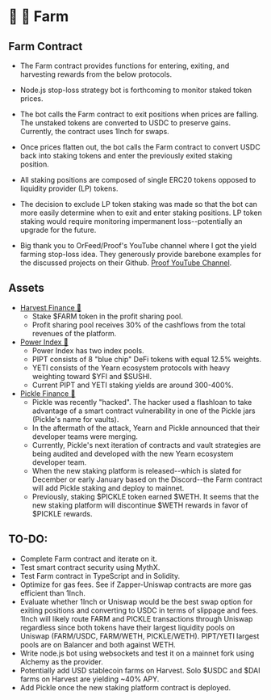 # 🚜 🌾 Farm

## Farm Contract

- The Farm contract provides functions for entering, exiting, and harvesting rewards from the below protocols.

- Node.js stop-loss strategy bot is forthcoming to monitor staked token prices.

- The bot calls the Farm contract to exit positions when prices are falling. The unstaked tokens are converted to USDC to preserve gains. Currently, the contract uses 1Inch for swaps.

- Once prices flatten out, the bot calls the Farm contract to convert USDC back into staking tokens and enter the previously exited staking position.

- All staking positions are composed of single ERC20 tokens opposed to liquidity provider (LP) tokens.

- The decision to exclude LP token staking was made so that the bot can more easily determine when to exit and enter staking positions. LP token staking would require monitoring impermanent loss--potentially an upgrade for the future.

- Big thank you to OrFeed/Proof's YouTube channel where I got the yield farming stop-loss idea. They generously provide barebone examples for the discussed projects on their Github. [Proof YouTube Channel](https://www.youtube.com/channel/UCKDNphVF9TItP7PP9wJPM6g).

## Assets

- [Harvest Finance 🚜](https://harvest.finance/)
  - Stake $FARM token in the profit sharing pool.
  - Profit sharing pool receives 30% of the cashflows from the total revenues of the platform.
- [Power Index 🎱](https://powerindex.io/#/mainnet/)
  - Power Index has two index pools.
  - PIPT consists of 8 "blue chip" DeFi tokens with equal 12.5% weights.
  - YETI consists of the Yearn ecosystem protocols with heavy weighting toward $YFI and $SUSHI.
  - Current PIPT and YETI staking yields are around 300-400%.
- [Pickle Finance 🥒](https://pickle.finance/)
  - Pickle was recently "hacked". The hacker used a flashloan to take advantage of a smart contract vulnerability in one of the Pickle jars (Pickle's name for vaults).
  - In the aftermath of the attack, Yearn and Pickle announced that their developer teams were merging.
  - Currently, Pickle's next iteration of contracts and vault strategies are being audited and developed with the new Yearn ecosystem developer team.
  - When the new staking platform is released--which is slated for December or early January based on the Discord--the Farm contract will add Pickle staking and deploy to mainnet.
  - Previously, staking $PICKLE token earned $WETH. It seems that the new staking platform will discontinue $WETH rewards in favor of $PICKLE rewards.

## TO-DO:

- Complete Farm contract and iterate on it.
- Test smart contract security using MythX.
- Test Farm contract in TypeScript and in Solidity.
- Optimize for gas fees. See if Zapper-Uniswap contracts are more gas efficient than 1Inch.
- Evaluate whether 1Inch or Uniswap would be the best swap option for exiting positions and converting to USDC in terms of slippage and fees. 1Inch will likely route FARM and PICKLE transactions through Uniswap regardless since both tokens have their largest liquidity pools on Uniswap (FARM/USDC, FARM/WETH, PICKLE/WETH). PIPT/YETI largest pools are on Balancer and both against WETH.
- Write node.js bot using websockets and test it on a mainnet fork using Alchemy as the provider.
- Potentially add USD stablecoin farms on Harvest. Solo $USDC and $DAI farms on Harvest are yielding ~40% APY.
- Add Pickle once the new staking platform contract is deployed.
